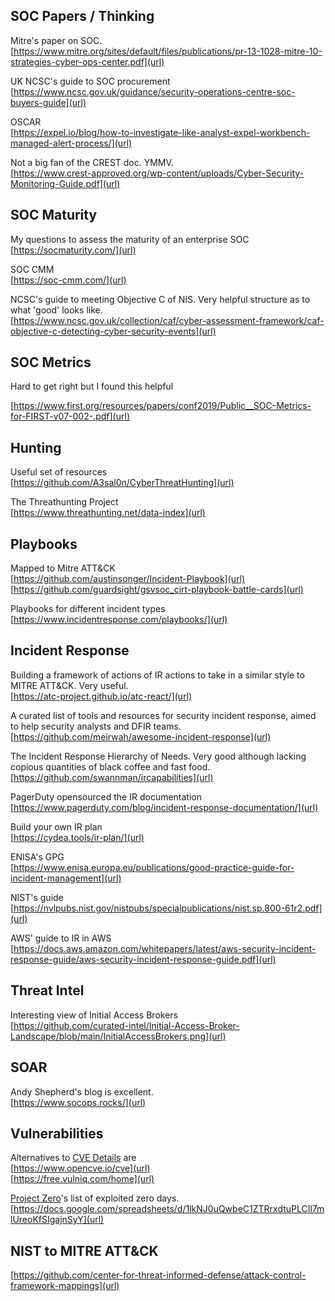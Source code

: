 ## SOC Papers / Thinking
Mitre's paper on SOC. <br /> 
[https://www.mitre.org/sites/default/files/publications/pr-13-1028-mitre-10-strategies-cyber-ops-center.pdf](url)

UK NCSC's guide to SOC procurement <br />
[https://www.ncsc.gov.uk/guidance/security-operations-centre-soc-buyers-guide](url)

OSCAR <br />
[https://expel.io/blog/how-to-investigate-like-analyst-expel-workbench-managed-alert-process/](url)
 
Not a big fan of the CREST doc. YMMV. <br />
[https://www.crest-approved.org/wp-content/uploads/Cyber-Security-Monitoring-Guide.pdf](url)

## SOC Maturity
My questions to assess the maturity of an enterprise SOC <br />
[https://socmaturity.com/](url)

SOC CMM <br />
[https://soc-cmm.com/](url)

NCSC's guide to meeting Objective C of NIS. Very helpful structure as to what 'good' looks like. <br />
[https://www.ncsc.gov.uk/collection/caf/cyber-assessment-framework/caf-objective-c-detecting-cyber-security-events](url)

## SOC Metrics
Hard to get right but I found this helpful

[https://www.first.org/resources/papers/conf2019/Public__SOC-Metrics-for-FIRST-v07-002-.pdf](url)

## Hunting
Useful set of resources <br />
[https://github.com/A3sal0n/CyberThreatHunting](url)

The Threathunting Project <br />
[https://www.threathunting.net/data-index](url)

## Playbooks
Mapped to Mitre ATT&CK <br />
[https://github.com/austinsonger/Incident-Playbook](url)
[https://github.com/guardsight/gsvsoc_cirt-playbook-battle-cards](url)

Playbooks for different incident types <br />
[https://www.incidentresponse.com/playbooks/](url)

## Incident Response
Building a framework of actions of IR actions to take in a similar style to MITRE ATT&CK. Very useful. <br />
[https://atc-project.github.io/atc-react/](url)

A curated list of tools and resources for security incident response, aimed to help security analysts and DFIR teams. <br />
[https://github.com/meirwah/awesome-incident-response](url)

The Incident Response Hierarchy of Needs. Very good although lacking copious quantities of black coffee and fast food. <br />
[https://github.com/swannman/ircapabilities](url)

PagerDuty opensourced the IR documentation <br />
[https://www.pagerduty.com/blog/incident-response-documentation/](url)

Build your own IR plan <br />
[https://cydea.tools/ir-plan/](url)

ENISA's GPG <br />
[https://www.enisa.europa.eu/publications/good-practice-guide-for-incident-management](url)

NIST's guide <br />
[https://nvlpubs.nist.gov/nistpubs/specialpublications/nist.sp.800-61r2.pdf](url)

AWS' guide to IR in AWS <br />
[https://docs.aws.amazon.com/whitepapers/latest/aws-security-incident-response-guide/aws-security-incident-response-guide.pdf](url)

## Threat Intel
Interesting view of Initial Access Brokers <br />
[https://github.com/curated-intel/Initial-Access-Broker-Landscape/blob/main/InitialAccessBrokers.png](url)

## SOAR
Andy Shepherd's blog is excellent. <br />
[https://www.socops.rocks/](url)

## Vulnerabilities
Alternatives to [CVE Details](https://www.cvedetails.com/) are <br />
[https://www.opencve.io/cve](url) <br />
[https://free.vulniq.com/home](url)

[Project Zero](https://googleprojectzero.blogspot.com/)'s list of exploited zero days. <br />
[https://docs.google.com/spreadsheets/d/1lkNJ0uQwbeC1ZTRrxdtuPLCIl7mlUreoKfSIgajnSyY](url)

## NIST to MITRE ATT&CK
[https://github.com/center-for-threat-informed-defense/attack-control-framework-mappings](url)
